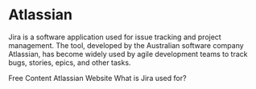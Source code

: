 # Atlassian

Jira is a software application used for issue tracking and project management. The tool, developed by the Australian software company Atlassian, has become widely used by agile development teams to track bugs, stories, epics, and other tasks.

<ResourceGroupTitle>Free Content</ResourceGroupTitle>
<BadgeLink colorScheme='blue' badgeText='Official Website' href='https://www.atlassian.com/'>Atlassian Website</BadgeLink>
<BadgeLink colorScheme='yellow' badgeText='Read' href='https://www.atlassian.com/software/jira/guides/use-cases/what-is-jira-used-for#glossary-of-items'>What is Jira used for?</BadgeLink>